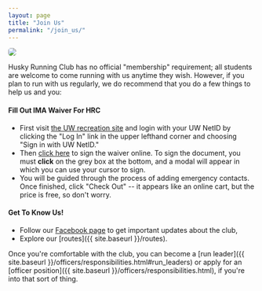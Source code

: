 ```yaml
---
layout: page
title: "Join Us"
permalink: "/join_us/"
---
```


<img src="{{site.baseurl}}/assets/cherry_blossoms.jpg" style="border-radius: 5px;">

Husky Running Club has no official "membership" requirement; all students are welcome to come running with us anytime they wish. However, if you plan to run with us regularly, we do recommend that you do a few things to help us and you:

#### Fill Out IMA Waiver For HRC

- First visit <a href="https://reg.recreation.uw.edu/" target="_blank">the UW recreation site</a> and login with your UW NetID by clicking the "Log In" link in the upper lefthand corner and choosing "Sign in with UW NetID."
- Then <a href="https://reg.recreation.uw.edu/Waiver?productId=5aadc2ad-34da-4b62-b725-f3ea15f74a5d&entityTypeId=00000000-0000-0000-0000-000000003586&partyId=a92407e7-cf2c-4435-9f89-a8edd23a3d09&relatedEntityId=3d846033-9a77-4abb-9ecd-f5971f3c0162" target="_blank">click here</a> to sign the waiver online. To sign the document, you must <b>click</b> on the grey box at the bottom, and a modal will appear in which you can use your cursor to sign.
- You will be guided through the process of adding emergency contacts. Once finished, click "Check Out" -- it appears like an online cart, but the price is free, so don't worry.

#### Get To Know Us!

- Follow our <a href="https://www.facebook.com/uwhuskyrunningclub/" target="_blank">Facebook page</a> to get important updates about the club,
- Explore our [routes]({{ site.baseurl }}/routes).

Once you're comfortable with the club, you can become a [run leader]({{ site.baseurl }}/officers/responsibilities.html#run_leaders) or apply for an [officer position]({{ site.baseurl }}/officers/responsibilities.html), if you're into that sort of thing.
